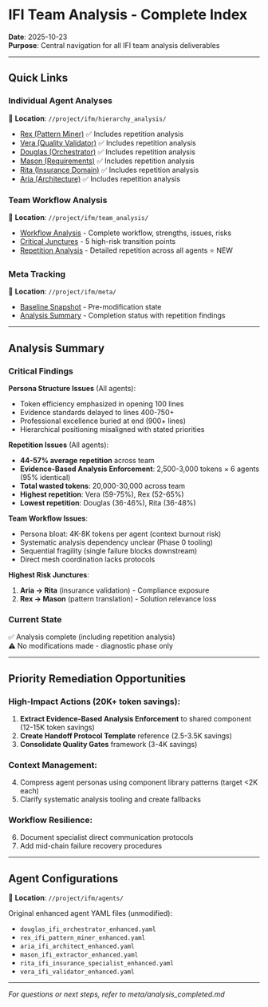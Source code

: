 # IFI Team Analysis - Complete Index

**Date**: 2025-10-23  
**Purpose**: Central navigation for all IFI team analysis deliverables

---

## Quick Links

### Individual Agent Analyses
📁 **Location**: `//project/ifm/hierarchy_analysis/`

- [Rex (Pattern Miner)](hierarchy_analysis/rex_hierarchy.md) ✅ Includes repetition analysis
- [Vera (Quality Validator)](hierarchy_analysis/vera_hierarchy.md) ✅ Includes repetition analysis
- [Douglas (Orchestrator)](hierarchy_analysis/douglas_hierarchy.md) ✅ Includes repetition analysis
- [Mason (Requirements)](hierarchy_analysis/mason_hierarchy.md) ✅ Includes repetition analysis
- [Rita (Insurance Domain)](hierarchy_analysis/rita_hierarchy.md) ✅ Includes repetition analysis
- [Aria (Architecture)](hierarchy_analysis/aria_hierarchy.md) ✅ Includes repetition analysis

### Team Workflow Analysis
📁 **Location**: `//project/ifm/team_analysis/`

- [Workflow Analysis](team_analysis/workflow_analysis.md) - Complete workflow, strengths, issues, risks
- [Critical Junctures](team_analysis/critical_junctures.md) - 5 high-risk transition points
- [Repetition Analysis](team_analysis/repetition_analysis.md) - Detailed repetition across all agents ⭐ NEW

### Meta Tracking
📁 **Location**: `//project/ifm/meta/`

- [Baseline Snapshot](meta/baseline_snapshot.md) - Pre-modification state
- [Analysis Summary](meta/analysis_completed.md) - Completion status with repetition findings

---

## Analysis Summary

### Critical Findings

**Persona Structure Issues** (All agents):
- Token efficiency emphasized in opening 100 lines
- Evidence standards delayed to lines 400-750+
- Professional excellence buried at end (900+ lines)
- Hierarchical positioning misaligned with stated priorities

**Repetition Issues** (All agents):
- **44-57% average repetition** across team
- **Evidence-Based Analysis Enforcement**: 2,500-3,000 tokens × 6 agents (95% identical)
- **Total wasted tokens**: 20,000-30,000 across team
- **Highest repetition**: Vera (59-75%), Rex (52-65%)
- **Lowest repetition**: Douglas (36-46%), Rita (36-48%)

**Team Workflow Issues**:
- Persona bloat: 4K-8K tokens per agent (context burnout risk)
- Systematic analysis dependency unclear (Phase 0 tooling)
- Sequential fragility (single failure blocks downstream)
- Direct mesh coordination lacks protocols

**Highest Risk Junctures**:
1. **Aria → Rita** (insurance validation) - Compliance exposure
2. **Rex → Mason** (pattern translation) - Solution relevance loss

### Current State
✅ Analysis complete (including repetition analysis)  
⚠️ No modifications made - diagnostic phase only

---

## Priority Remediation Opportunities

### High-Impact Actions (20K+ token savings):
1. **Extract Evidence-Based Analysis Enforcement** to shared component (12-15K token savings)
2. **Create Handoff Protocol Template** reference (2.5-3.5K savings)
3. **Consolidate Quality Gates** framework (3-4K savings)

### Context Management:
4. Compress agent personas using component library patterns (target <2K each)
5. Clarify systematic analysis tooling and create fallbacks

### Workflow Resilience:
6. Document specialist direct communication protocols
7. Add mid-chain failure recovery procedures

---

## Agent Configurations
📁 **Location**: `//project/ifm/agents/`

Original enhanced agent YAML files (unmodified):
- `douglas_ifi_orchestrator_enhanced.yaml`
- `rex_ifi_pattern_miner_enhanced.yaml`
- `aria_ifi_architect_enhanced.yaml`
- `mason_ifi_extractor_enhanced.yaml`
- `rita_ifi_insurance_specialist_enhanced.yaml`
- `vera_ifi_validator_enhanced.yaml`

---

*For questions or next steps, refer to meta/analysis_completed.md*
